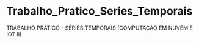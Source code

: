 # Trabalho_Pratico_Series_Temporais
TRABALHO PRÁTICO - SÉRIES TEMPORAIS (COMPUTAÇÃO EM NUVEM E IOT II)
